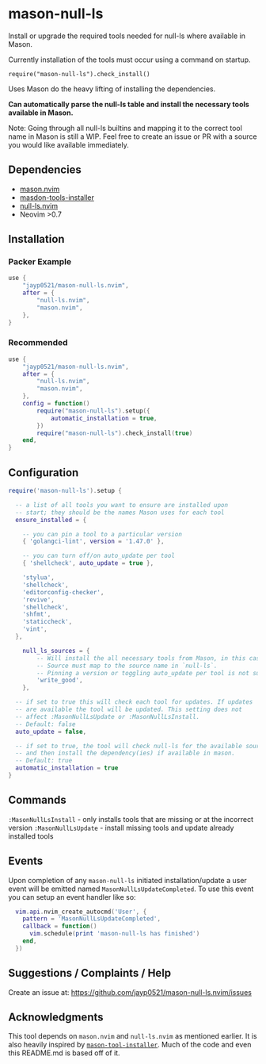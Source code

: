 # mason-null-ls

Install or upgrade the required tools needed for null-ls where available in Mason.

Currently installation of the tools must occur using a command on startup. 

`require("mason-null-ls").check_install()`

Uses Mason do the heavy lifting of installing the dependencies.

**Can automatically parse the null-ls table and install the necessary tools available in Mason.**

Note: Going through all null-ls builtins and mapping it to the correct tool name in Mason is still a WIP.
Feel free to create an issue or PR with a source you would like available immediately.

## Dependencies

- [mason.nvim](https://github.com/williamboman/mason.nvim.git)
- [masdon-tools-installer](https://github.com/WhoIsSethDaniel/mason-tool-installer.nvim.git)
- [null-ls.nvim](https://github.com/jose-elias-alvarez/null-ls.nvim.git)
- Neovim >0.7

## Installation

### Packer Example

```lua
use {
	"jayp0521/mason-null-ls.nvim",
	after = {
		"null-ls.nvim",
		"mason.nvim",
	},
}
```

### Recommended
```lua
use {
	"jayp0521/mason-null-ls.nvim",
	after = {
		"null-ls.nvim",
		"mason.nvim",
	},
	config = function()
		require("mason-null-ls").setup({
			automatic_installation = true,
		})
		require("mason-null-ls").check_install(true)
	end,
}
```

## Configuration

```lua
require('mason-null-ls').setup {

  -- a list of all tools you want to ensure are installed upon
  -- start; they should be the names Mason uses for each tool
  ensure_installed = {

    -- you can pin a tool to a particular version
    { 'golangci-lint', version = '1.47.0' },

    -- you can turn off/on auto_update per tool
    { 'shellcheck', auto_update = true },

    'stylua',
    'shellcheck',
    'editorconfig-checker',
    'revive',
    'shellcheck',
    'shfmt',
    'staticcheck',
    'vint',
  },

	null_ls_sources = {
		-- Will install the all necessary tools from Mason, in this case `write-good`.
		-- Source must map to the source name in `null-ls`.
		-- Pinning a version or toggling auto_update per tool is not supported.
		'write_good',
	},

  -- if set to true this will check each tool for updates. If updates
  -- are available the tool will be updated. This setting does not
  -- affect :MasonNullLsUpdate or :MasonNullLsInstall.
  -- Default: false
  auto_update = false,

  -- if set to true, the tool will check null-ls for the available sources,
  -- and then install the dependency(ies) if available in mason.
  -- Default: true
  automatic_installation = true
}
```

## Commands

`:MasonNullLsInstall` - only installs tools that are missing or at the incorrect version
`:MasonNullLsUpdate` - install missing tools and update already installed tools

## Events

Upon completion of any `mason-null-ls` initiated installation/update a user event will be
emitted named `MasonNullLsUpdateCompleted`. To use this event you can setup an event handler like so:

```lua
  vim.api.nvim_create_autocmd('User', {
    pattern = 'MasonNullLsUpdateCompleted',
    callback = function()
      vim.schedule(print 'mason-null-ls has finished')
    end,
  })
```

## Suggestions / Complaints / Help

Create an issue at: https://github.com/jayp0521/mason-null-ls.nvim/issues

## Acknowledgments

This tool depends on `mason.nvim` and `null-ls.nvim` as mentioned earlier.
It is also heavily inspired by [`mason-tool-installer`](https://github.com/WhoIsSethDaniel/mason-tool-installer.nvim).
Much of the code and even this README.md is based off of it.
